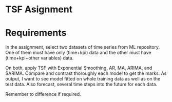 # TSF Asignment

# Requirements

In the assignment, select two datasets of time series from ML repository. One of them must have only (time+kpi) data and the other must have (time+kpi+other variables) data.

On both, apply TSF with Exponential Smoothing, AR, MA, ARIMA, and SARIMA. Compare and contrast thoroughly each model to get the marks. As output, I want to see model fitted on whole training data as well as on the test data. Also forecast, several time steps into the future for each data.

Remember to difference if required.
